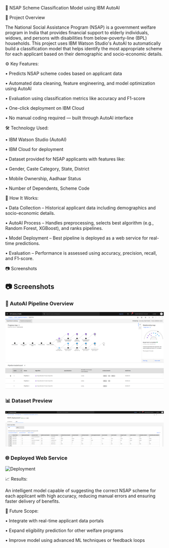 🧠 NSAP Scheme Classification Model using IBM AutoAI

📌 Project Overview

The National Social Assistance Program (NSAP) is a government welfare program in India that provides financial support to elderly individuals, widows, and persons with disabilities from below-poverty-line (BPL) households. This project uses IBM Watson Studio's AutoAI to automatically build a classification model that helps identify the most appropriate scheme for each applicant based on their demographic and socio-economic details.


⚙️ Key Features:

  • Predicts NSAP scheme codes based on applicant data

  • Automated data cleaning, feature engineering, and model optimization using AutoAI

  • Evaluation using classification metrics like accuracy and F1-score

  • One-click deployment on IBM Cloud

  • No manual coding required — built through AutoAI interface


🛠️ Technology Used:

  • IBM Watson Studio (AutoAI)

  • IBM Cloud for deployment
 
  • Dataset provided for NSAP applicants with features like:

  • Gender, Caste Category, State, District

  • Mobile Ownership, Aadhaar Status

  • Number of Dependents, Scheme Code


🚀 How It Works:

  • Data Collection – Historical applicant data including demographics and socio-economic details.

  • AutoAI Process – Handles preprocessing, selects best algorithm (e.g., Random Forest, XGBoost), and ranks pipelines.

  • Model Deployment – Best pipeline is deployed as a web service for real-time predictions.

  • Evaluation – Performance is assessed using accuracy, precision, recall, and F1-score.


📷 Screenshots

## 📷 Screenshots

### 🔧 AutoAI Pipeline Overview
![AutoAI Pipeline](images/Screenshot%202025-07-31%20023001.png)


### 📊 Dataset Preview
![Dataset](images/Screenshot%202025-07-31%20025452.png)


### 🌐 Deployed Web Service
![Deployment](Screenshot%202025-07-31%20040856.png)




📈 Results:

An intelligent model capable of suggesting the correct NSAP scheme for each applicant with high accuracy, reducing manual errors and ensuring faster delivery of benefits.


🔮 Future Scope:

   • Integrate with real-time applicant data portals

   • Expand eligibility prediction for other welfare programs

   • Improve model using advanced ML techniques or feedback loops
